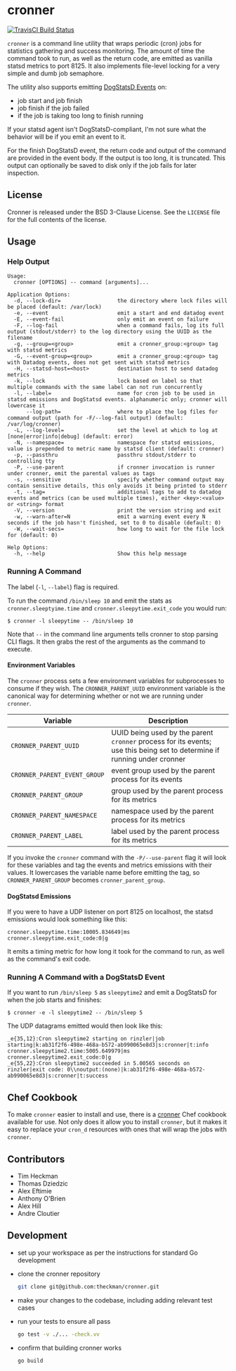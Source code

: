 # cronner
[![TravisCI Build Status](https://img.shields.io/travis/theckman/cronner/master.svg?style=flat)](https://travis-ci.org/theckman/cronner)

`cronner` is a command line utility that wraps periodic (cron) jobs for statistics gathering and success monitoring. The amount of time the command took to run, as well as the return code, are emitted as vanilla statsd metrics to port 8125. It also implements file-level locking for a very simple and dumb job semaphore.

The utility also supports emitting [DogStatsD Events](http://docs.datadoghq.com/guides/dogstatsd/#events) on:

* job start and job finish
* job finish if the job failed
* if the job is taking too long to finish running

If your statsd agent isn't DogStatsD-compliant, I'm not sure what the behavior will be if you emit an event to it.

For the finish DogStatsD event, the return code and output of the command are provided in the event body. If the output is too long, it is truncated. This output can optionally be saved to disk only if the job fails for later inspection.

## License
Cronner is released under the BSD 3-Clause License. See the `LICENSE` file for
the full contents of the license.

## Usage
### Help Output

```
Usage:
  cronner [OPTIONS] -- command [arguments]...

Application Options:
  -d, --lock-dir=                  the directory where lock files will be placed (default: /var/lock)
  -e, --event                      emit a start and end datadog event
  -E, --event-fail                 only emit an event on failure
  -F, --log-fail                   when a command fails, log its full output (stdout/stderr) to the log directory using the UUID as the filename
  -g, --group=<group>              emit a cronner_group:<group> tag with statsd metrics
  -G, --event-group=<group>        emit a cronner_group:<group> tag with Datadog events, does not get sent with statsd metrics
  -H, --statsd-host=<host>         destination host to send datadog metrics
  -k, --lock                       lock based on label so that multiple commands with the same label can not run concurrently
  -l, --label=                     name for cron job to be used in statsd emissions and DogStatsd events. alphanumeric only; cronner will lowercase it
      --log-path=                  where to place the log files for command output (path for -F/--log-fail output) (default: /var/log/cronner)
  -L, --log-level=                 set the level at which to log at [none|error|info|debug] (default: error)
  -N, --namespace=                 namespace for statsd emissions, value is prepended to metric name by statsd client (default: cronner)
  -p, --passthru                   passthru stdout/stderr to controlling tty
  -P, --use-parent                 if cronner invocation is runner under cronner, emit the parental values as tags
  -s, --sensitive                  specify whether command output may contain sensitive details, this only avoids it being printed to stderr
  -t, --tag=                       additional tags to add to datadog events and metrics (can be used multiple times), either <key>:<value> or <string> format
  -V, --version                    print the version string and exit
  -w, --warn-after=N               emit a warning event every N seconds if the job hasn't finished, set to 0 to disable (default: 0)
  -W, --wait-secs=                 how long to wait for the file lock for (default: 0)

Help Options:
  -h, --help                       Show this help message
```

### Running A Command
The label (`-l`, `--label`) flag is required.

To run the command `/bin/sleep 10` and emit the stats as `cronner.sleeptyime.time` and `cronner.sleepytime.exit_code` you would run:

```
$ cronner -l sleepytime -- /bin/sleep 10
```

Note that `--` in the command line arguments tells cronner to stop parsing CLI flags. It then grabs the rest of the arguments as the command to execute.

#### Environment Variables
The `cronner` process sets a few environment variables for subprocesses to consume if they wish.
The `CRONNER_PARENT_UUID` environment variable is the canonical way for determining whether or not we are running under `cronner`.

|Variable|Description|
|---------|-----------|
|`CRONNER_PARENT_UUID`|UUID being used by the parent `cronner` process for its events; use this being set to determine if running under cronner|
|`CRONNER_PARENT_EVENT_GROUP`|event group used by the parent process for its events|
|`CRONNER_PARENT_GROUP`|group used by the parent process for its metrics|
|`CRONNER_PARENT_NAMESPACE`|namespace used by the parent process for its metrics|
|`CRONNER_PARENT_LABEL`|label used by the parent process for its metrics|

If you invoke the `cronner` command with the `-P/--use-parent` flag it will look for these variables and tag the events and metrics emissions
with their values. It lowercases the variable name before emitting the tag, so `CRONNER_PARENT_GROUP` becomes `cronner_parent_group`.

#### DogStatsd Emissions
If you were to have a UDP listener on port 8125 on localhost, the statsd emissions would look something like this:

```
cronner.sleepytime.time:10005.834649|ms
cronner.sleepytime.exit_code:0|g
```

It emits a timing metric for how long it took for the command to run, as well as the command's exit code.

### Running A Command with a DogStatsD Event
If you want to run `/bin/sleep 5` as `sleepytime2` and emit a DogStatsD for when the job starts and finishes:

```
$ cronner -e -l sleepytime2 -- /bin/sleep 5
```

The UDP datagrams emitted would then look like this:

```
_e{35,12}:Cron sleepytime2 starting on rinzler|job starting|k:ab31f2f6-498e-468a-b572-ab990065e8d3|s:cronner|t:info
cronner.sleepytime2.time:5005.649979|ms
cronner.sleepytime2.exit_code:0|g
_e{55,22}:Cron sleepytime2 succeeded in 5.00565 seconds on rinzler|exit code: 0\\noutput:(none)|k:ab31f2f6-498e-468a-b572-ab990065e8d3|s:cronner|t:success
```

## Chef Cookbook
To make `cronner` easier to install and use, there is a
[cronner](https://supermarket.chef.io/cookbooks/cronner) Chef cookbook
available for use. Not only does it allow you to install `cronner`, but it makes
it easy to replace your `cron_d` resources with ones that will wrap the jobs
with `cronner`.

## Contributors
* Tim Heckman
* Thomas Dziedzic
* Alex Eftimie
* Anthony O'Brien
* Alex Hill
* Andre Cloutier

## Development
* set up your workspace as per the instructions for standard Go development
* clone the cronner repository

  ```BASH
  git clone git@github.com:theckman/cronner.git
  ```
* make your changes to the codebase, including adding relevant test cases
* run your tests to ensure all pass

  ```BASH
  go test -v ./... -check.vv
  ```
* confirm that building cronner works

  ```BASH
  go build
  ```
